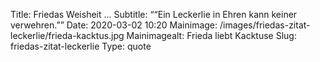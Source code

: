 Title: Friedas Weisheit ...
Subtitle: ““Ein Leckerlie in Ehren kann keiner verwehren.””
Date: 2020-03-02 10:20
Mainimage: /images/friedas-zitat-leckerlie/frieda-kacktus.jpg
Mainimagealt: Frieda liebt Kacktuse
Slug: friedas-zitat-leckerlie
Type: quote
